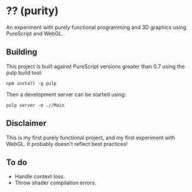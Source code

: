 # ?? (purity)

An experiment with purely functional programming and 3D graphics using PureScript and WebGL.

## Building

This project is built against PureScript versions greater than 0.7 using the pulp build tool:

	npm install -g pulp

Then a development server can be started using:

	pulp server -m .//Main

## Disclaimer

This is my first purely functional project, and my first experiment with WebGL. It probably doesn't reflect best practices!

## To do

+ Handle context loss.
+ Throw shader compilation errors.


